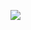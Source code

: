 ![](https://www.nta.go.jp/tmp/f915b681-38f1-4db9-b181-831a4e5aa8b2/images/f035c992b47acbb1f5960ed8fe317e04630c97399ac19cacb965471013dc3676.jpg)